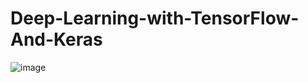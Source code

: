# Deep-Learning-with-TensorFlow-And-Keras
![image](https://github.com/AYUSHSURYAVANSHI/Deep-Learning-with-TensorFlow-And-Keras/assets/113771722/b87ca74f-76a5-4c06-8544-0ede334c524d)

